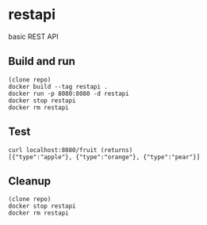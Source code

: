 # restapi
basic REST API

## Build and run
```
(clone repo)
docker build --tag restapi .
docker run -p 8080:8080 -d restapi
docker stop restapi
docker rm restapi
```

## Test
```
curl localhost:8080/fruit (returns)
[{"type":"apple"}, {"type":"orange"}, {"type":"pear"}]
```

## Cleanup
```
(clone repo)
docker stop restapi
docker rm restapi
```
